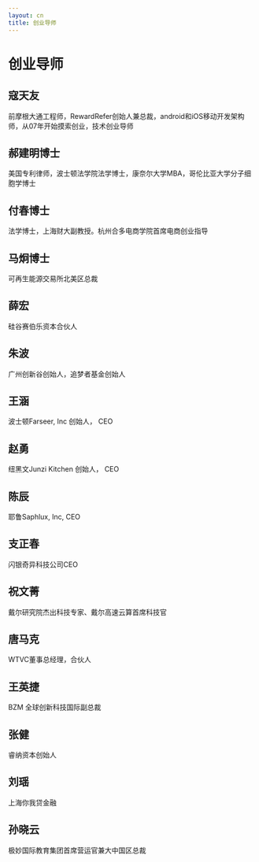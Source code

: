 ```yaml
---
layout: cn
title: 创业导师
---
```

# 创业导师

## 寇天友 
前摩根大通工程师，RewardRefer创始人兼总裁，android和iOS移动开发架构师，从07年开始摸索创业，技术创业导师

## 郝建明博士
美国专利律师，波士顿法学院法学博士，康奈尔大学MBA，哥伦比亚大学分子细胞学博士 

## 付春博士
法学博士，上海财大副教授。杭州合多电商学院首席电商创业指导

## 马炯博士
可再生能源交易所北美区总裁

## 薛宏
硅谷赛伯乐资本合伙人

## 朱波
广州创新谷创始人，追梦者基金创始人

## 王涵
波士顿Farseer, Inc 创始人， CEO

## 赵勇
纽黑文Junzi Kitchen 创始人， CEO 

## 陈辰
耶鲁Saphlux, Inc, CEO 

## 支正春
闪银奇异科技公司CEO

## 祝文菁
戴尔研究院杰出科技专家、戴尔高速云算首席科技官

## 唐马克
WTVC董事总经理，合伙人

## 王英捷
BZM 全球创新科技国际副总裁

## 张健
睿纳资本创始人

## 刘瑶 
上海你我贷金融

## 孙晓云
极妙国际教育集团首席营运官兼大中国区总裁
